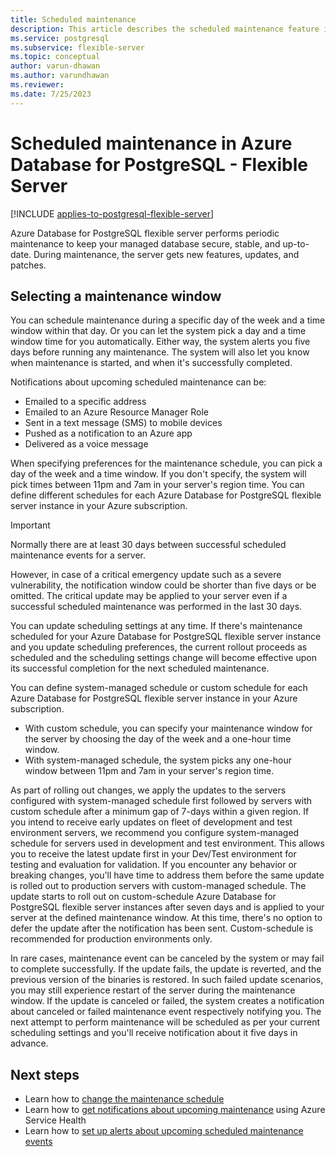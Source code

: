 ```yaml
---
title: Scheduled maintenance
description: This article describes the scheduled maintenance feature in Azure Database for PostgreSQL - Flexible Server.
ms.service: postgresql
ms.subservice: flexible-server
ms.topic: conceptual
author: varun-dhawan
ms.author: varundhawan
ms.reviewer: 
ms.date: 7/25/2023
---
```


# Scheduled maintenance in Azure Database for PostgreSQL - Flexible Server

[!INCLUDE [applies-to-postgresql-flexible-server](../includes/applies-to-postgresql-flexible-server.md)]
 
Azure Database for PostgreSQL flexible server performs periodic maintenance to keep your managed database secure, stable, and up-to-date. During maintenance, the server gets new features, updates, and patches.
 
## Selecting a maintenance window
 
You can schedule maintenance during a specific day of the week and a time window within that day. Or you can let the system pick a day and a time window time for you automatically. Either way, the system alerts you five days before running any maintenance. The system will also let you know when maintenance is started, and when it's successfully completed.
 
Notifications about upcoming scheduled maintenance can be:
 
* Emailed to a specific address
* Emailed to an Azure Resource Manager Role
* Sent in a text message (SMS) to mobile devices
* Pushed as a notification to an Azure app
* Delivered as a voice message
 
When specifying preferences for the maintenance schedule, you can pick a day of the week and a time window. If you don't specify, the system will pick times between 11pm and 7am in your server's region time. You can define different schedules for each Azure Database for PostgreSQL flexible server instance in your Azure subscription. 
 
> [!IMPORTANT]
> Normally there are at least 30 days between successful scheduled maintenance events for a server.
>
> However, in case of a critical emergency update such as a severe vulnerability, the notification window could be shorter than five days or be omitted. The critical update may be applied to your server even if a successful scheduled maintenance was performed in the last 30 days.

You can update scheduling settings at any time. If there's maintenance scheduled for your Azure Database for PostgreSQL flexible server instance and you update scheduling preferences, the current rollout proceeds as scheduled and the scheduling settings change will become effective upon its successful completion for the next scheduled maintenance.

You can define system-managed schedule or custom schedule for each Azure Database for PostgreSQL flexible server instance in your Azure subscription.  
* With custom schedule, you can specify your maintenance window for the server by choosing the day of the week and a one-hour time window.  
* With system-managed schedule, the system picks any one-hour window between 11pm and 7am in your server's region time.  

As part of rolling out changes, we apply the updates to the servers configured with system-managed schedule first followed by servers with custom schedule after a minimum gap of 7-days within a given region. If you intend to receive early updates on fleet of development and test environment servers, we recommend you configure system-managed schedule for servers used in development and test environment. This allows you to receive the latest update first in your Dev/Test environment for testing and evaluation for validation. If you encounter any behavior or breaking changes, you'll have time to address them before the same update is rolled out to production servers with custom-managed schedule. The update starts to roll out on custom-schedule Azure Database for PostgreSQL flexible server instances after seven days and is applied to your server at the defined maintenance window. At this time, there's no option to defer the update after the notification has been sent. Custom-schedule is recommended for production environments only. 

In rare cases, maintenance event can be canceled by the system or may fail to complete successfully. If the update fails, the update is reverted, and the previous version of the binaries is restored. In such failed update scenarios, you may still experience restart of the server during the maintenance window. If the update is canceled or failed, the system creates a notification about canceled or failed maintenance event respectively notifying you. The next attempt to perform maintenance will be scheduled as per your current scheduling settings and you'll receive notification about it five days in advance. 

 
## Next steps
 
* Learn how to [change the maintenance schedule](how-to-maintenance-portal.md)
* Learn how to [get notifications about upcoming maintenance](../../service-health/service-notifications.md) using Azure Service Health
* Learn how to [set up alerts about upcoming scheduled maintenance events](../../service-health/resource-health-alert-monitor-guide.md)
